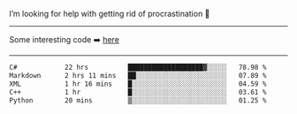 I’m looking for help with getting rid of procrastination 🤔

-----

Some interesting code :arrow_right: [here](https://github.com/zhen8838/playground)

-----

<!--START_SECTION:waka-->

```txt
C#            22 hrs          ███████████████████▓░░░░░   78.98 %
Markdown      2 hrs 11 mins   ██░░░░░░░░░░░░░░░░░░░░░░░   07.89 %
XML           1 hr 16 mins    █░░░░░░░░░░░░░░░░░░░░░░░░   04.59 %
C++           1 hr            █░░░░░░░░░░░░░░░░░░░░░░░░   03.61 %
Python        20 mins         ▒░░░░░░░░░░░░░░░░░░░░░░░░   01.25 %
```

<!--END_SECTION:waka-->

<!--
**zhen8838/zhen8838** is a ✨ _special_ ✨ repository because its `README.md` (this file) appears on your GitHub profile.

Here are some ideas to get you started:

- 🔭 I’m currently working on ...
- 🌱 I’m currently learning ...
- 👯 I’m looking to collaborate on ...
 ...
- 💬 Ask me about ...
- 📫 How to reach me: ...
- 😄 Pronouns: ...
- ⚡ Fun fact: ...
-->
